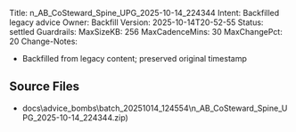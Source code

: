 Title: n_AB_CoSteward_Spine_UPG_2025-10-14_224344
Intent: Backfilled legacy advice
Owner: Backfill
Version: 2025-10-14T20-52-55
Status: settled
Guardrails:
  MaxSizeKB: 256
  MaxCadenceMins: 30
  MaxChangePct: 20
Change-Notes:
  - Backfilled from legacy content; preserved original timestamp

## Source Files
- docs\advice_bombs\batch_20251014_124554\n_AB_CoSteward_Spine_UPG_2025-10-14_224344.zip)
